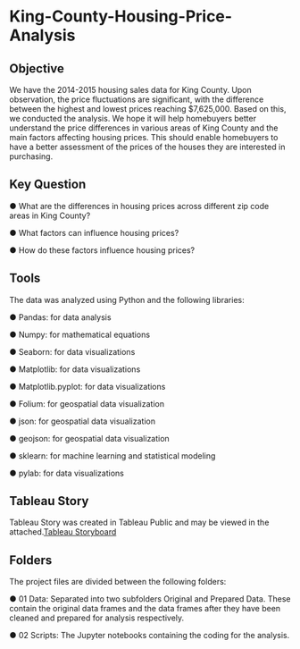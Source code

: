 # King-County-Housing-Price-Analysis

## Objective
We have the 2014-2015 housing sales data for King County. Upon observation, the price fluctuations are significant, with the difference between the highest and lowest prices reaching $7,625,000.
Based on this, we conducted the analysis. We hope it will help homebuyers better understand the price differences in various areas of King County and the main factors affecting housing prices. This should enable homebuyers to have a better assessment of the prices of the houses they are interested in purchasing.

## Key Question
● What are the differences in housing prices across different zip code areas in King County?

● What factors can influence housing prices?

● How do these factors influence housing prices?

## Tools
The data was analyzed using Python and the following libraries:

● Pandas: for data analysis

● Numpy: for mathematical equations

● Seaborn: for data visualizations

● Matplotlib: for data visualizations

● Matplotlib.pyplot: for data visualizations

● Folium: for geospatial data visualization

● json: for geospatial data visualization

● geojson: for geospatial data visualization

● sklearn: for machine learning and statistical modeling

● pylab: for data visualizations

## Tableau Story
Tableau Story was created in Tableau Public and may be viewed in the attached.[Tableau Storyboard](https://public.tableau.com/app/profile/chenhao.ma/viz/KingcountyHousingPrice/KingCountyHousingPriceAnalysis?publish=yes)

## Folders
The project files are divided between the following folders:

● 01 Data: Separated into two subfolders Original and Prepared Data. These contain the original data frames and the data frames after they have been cleaned and prepared for analysis respectively.

● 02 Scripts: The Jupyter notebooks containing the coding for the analysis.
